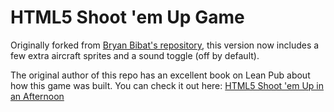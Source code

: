 # HTML5 Shoot 'em Up Game

Originally forked from [Bryan Bibat's repository](https://github.com/bryanbibat/html5shmup-template.git), this version now includes a few extra aircraft sprites and a sound toggle (off by default).

The original author of this repo has an excellent book on Lean Pub about how this game was built. You can check it out here: [HTML5 Shoot 'em Up in an Afternoon](https://leanpub.com/html5shootemupinanafternoon)
